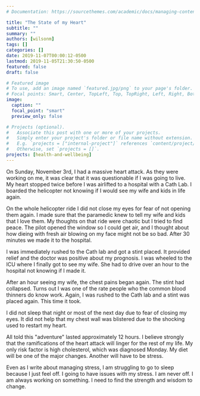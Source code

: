 ```yaml
---
# Documentation: https://sourcethemes.com/academic/docs/managing-content/

title: "The State of my Heart"
subtitle: ""
summary: ""
authors: [wilsonm]
tags: []
categories: []
date: 2019-11-07T00:00:12-0500
lastmod: 2019-11-05T21:30:50-0500
featured: false
draft: false

# Featured image
# To use, add an image named `featured.jpg/png` to your page's folder.
# Focal points: Smart, Center, TopLeft, Top, TopRight, Left, Right, BottomLeft, Bottom, BottomRight.
image:
  caption: ""
  focal_point: "smart"
  preview_only: false

# Projects (optional).
#   Associate this post with one or more of your projects.
#   Simply enter your project's folder or file name without extension.
#   E.g. `projects = ["internal-project"]` references `content/project/deep-learning/index.md`.
#   Otherwise, set `projects = []`.
projects: [health-and-wellbeing]
---
```


On Sunday, November 3rd, I had a massive heart attack. As they were working on me, it was clear that it was questionable if I was going to live. My heart stopped twice before I was airlifted to a hospital with a Cath Lab. I boarded the helicopter not knowing if I would see my wife and kids in life again.

On the whole helicopter ride I did not close my eyes for fear of not opening them again. I made sure that the paramedic knew to tell my wife and kids that I love them. My thoughts on that ride were chaotic but I tried to find peace. The pilot opened the window so I could get air, and I thought about how dieing with fresh air blowing on my face might not be so bad. After 30 minutes we made it to the hospital.

I was immediately rushed to the Cath lab and got a stint placed. It provided relief and the doctor was positive about my prognosis. I was wheeled to the ICU where I finally got to see my wife. She had to drive over an hour to the hospital not knowing if I made it.

After an hour seeing my wife, the chest pains began again. The stint had collapsed. Turns out I was one of the rate people who the common blood thinners do know work. Again, I was rushed to the Cath lab and a stint was placed again. This time it took.

I did not sleep that night or most of the next day due to fear of closing my eyes. It did not help that my chest wall was blistered due to the shocking used to restart my heart.

All told this "adventure" lasted approximately 12 hours. I believe strongly that the ramifications of the heart attack will linger for the rest of my life. My only risk factor is high cholesterol, which was diagnosed Monday. My diet will be one of the major changes. Another will have to be stress.

Even as I write about managing stress, I am struggling to go to sleep because I just feel off. I going to have issues with my stress. I am never off. I am always working on something. I need to find the strength and wisdom to change.
